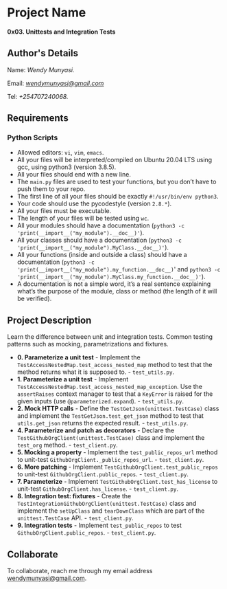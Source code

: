 # Project Name
**0x03. Unittests and Integration Tests**

## Author's Details
Name: *Wendy Munyasi.*

Email: *wendymunyasi@gmail.com*

Tel: *+254707240068.*

##  Requirements

### Python Scripts
*   Allowed editors: `vi`, `vim`, `emacs`.
*   All your files will be interpreted/compiled on Ubuntu 20.04 LTS using gcc, using python3 (version 3.8.5).
*   All your files should end with a new line.
*   The `main.py` files are used to test your functions, but you don’t have to push them to your repo.
*   The first line of all your files should be exactly `#!/usr/bin/env python3`.
*   Your code should use the pycodestyle (version `2.8.*`).
*   All your files must be executable.
*   The length of your files will be tested using `wc`.
*   All your modules should have a documentation (`python3 -c 'print(__import__("my_module").__doc__)'`).
*   All your classes should have a documentation (`python3 -c 'print(__import__("my_module").MyClass.__doc__)'`).
*   All your functions (inside and outside a class) should have a documentation (`python3 -c 'print(__import__("my_module").my_function.__doc__)`' and `python3 -c 'print(__import__("my_module").MyClass.my_function.__doc__)'`).
*   A documentation is not a simple word, it’s a real sentence explaining what’s the purpose of the module, class or method (the length of it will be verified).


## Project Description
Learn the difference between unit and integration tests.
Common testing patterns such as mocking, parametrizations and fixtures.

* **0. Parameterize a unit test** - Implement the `TestAccessNestedMap.test_access_nested_map` method to test that the method returns what it is supposed to. - `test_utils.py`.
* **1. Parameterize a unit test** - Implement `TestAccessNestedMap.test_access_nested_map_exception`. Use the `assertRaises` context manager to test that a `KeyError` is raised for the given inputs (use `@parameterized.expand`). - `test_utils.py`.
* **2. Mock HTTP calls** - Define the `TestGetJson(unittest.TestCase)` class and implement the `TestGetJson.test_get_json` method to test that `utils.get_json` returns the expected result. - `test_utils.py`.
* **4. Parameterize and patch as decorators** - Declare the `TestGithubOrgClient(unittest.TestCase)` class and implement the `test_org` method. - `test_client.py`.
* **5. Mocking a property** - Implement the `test_public_repos_url` method to unit-test `GithubOrgClient._public_repos_url`. - `test_client.py`.
* **6. More patching** - Implement `TestGithubOrgClient.test_public_repos` to unit-test `GithubOrgClient.public_repos`. - `test_client.py`.
* **7. Parameterize** - Implement `TestGithubOrgClient.test_has_license` to unit-test `GithubOrgClient.has_license`. - `test_client.py`.
* **8. Integration test: fixtures** - Create the `TestIntegrationGithubOrgClient(unittest.TestCase)` class and implement the `setUpClass` and `tearDownClass` which are part of the `unittest.TestCase` API. - `test_client.py`.
* **9. Integration tests** - Implement `test_public_repos` to  test `GithubOrgClient.public_repos`. - `test_client.py`.


## Collaborate

To collaborate, reach me through my email address wendymunyasi@gmail.com.
